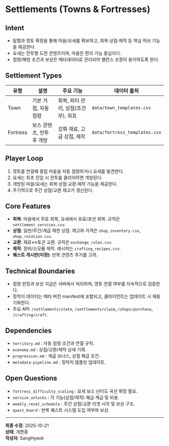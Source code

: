 # Settlements (Towns & Fortresses)

## Intent
- 탐험과 영토 확장을 통해 마을/요새를 확보하고, 회복·상점·제작 등 핵심 허브 기능을 제공한다.
- 요새는 전투형 도전 콘텐츠이며, 마을은 편의 기능 중심이다.
- 점령/해방 조건과 보상은 메타데이터로 관리되어 밸런스 조정이 용이하도록 한다.

## Settlement Types
| 유형 | 설명 | 주요 기능 | 데이터 출처 |
| --- | --- | --- | --- |
| Town | 기본 거점, 자동 점령 | 회복, 파티 관리, 상점(조건부), 워프 | `data/town_templates.csv` |
| Fortress | 보스 콘텐츠, 전투 후 개방 | 강화 재료, 고급 상점, 제작 | `data/fortress_templates.csv` |

## Player Loop
1. 영토를 연결해 중립 마을을 자동 점령하거나 요새를 발견한다.  
2. 요새는 최초 진입 시 전투를 클리어하면 개방된다.  
3. 개방된 마을/요새는 회복·상점·교환·제작 기능을 제공한다.  
4. 주기적으로 주간 상점/교환 재고가 갱신된다.

## Core Features
- **회복**: 마을에서 무료 회복, 요새에서 유료/포션 회복. 규칙은 `settlement_services.csv`.  
- **상점**: 일반/주간/계급 제한 상점. 재고와 가격은 `shop_inventory.csv`, `shop_rotation.csv`.  
- **교환**: 재료↔토큰 교환. 규칙은 `exchange_rules.csv`.  
- **제작**: 장비/소모품 제작. 레시피는 `crafting_recipes.csv`.  
- **퀘스트 게시판(미정)**: 반복 콘텐츠 추가를 고려.

## Technical Boundaries
- 점령 판정과 보상 지급은 서버에서 처리하며, 영토 연결 여부를 지속적으로 검증한다.  
- 정착지 데이터는 메타 버전 manifest에 포함되고, 클라이언트는 업데이트 시 재동기화한다.  
- 주요 API: `/settlements/state`, `/settlements/claim`, `/shops/purchase`, `/crafting/craft`.

## Dependencies
- `territory.md` : 자동 점령 조건과 연결 규칙.  
- `economy.md` : 상점/교환/제작 상세 기획.  
- `progression.md` : 계급 보너스, 상점 해금 조건.  
- `metadata-pipeline.md` : 정착지 템플릿 업데이트.

## Open Questions
- `fortress_difficulty_scaling` : 요새 보스 난이도 곡선 확정 필요.  
- `service_unlocks` : 각 기능(상점/제작) 해금 계급 및 비용.  
- `weekly_reset_schedule` : 주간 상점/교환 리셋 시각 및 보상 구조.  
- `quest_board` : 반복 퀘스트 시스템 도입 여부와 보상.

---
**최종 수정**: 2025-10-21  
**상태**: 개편중  
**작성자**: SangHyeok  
